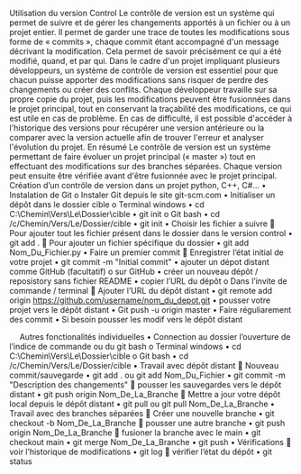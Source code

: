 Utilisation du version Control
Le contrôle de version est un système qui permet de suivre et de gérer les changements apportés à un fichier ou à un projet entier. Il permet de garder une trace de toutes les modifications sous forme de « commits », chaque commit étant accompagné d'un message décrivant la modification. Cela permet de savoir précisément ce qui a été modifié, quand, et par qui.
Dans le cadre d'un projet impliquant plusieurs développeurs, un système de contrôle de version est essentiel pour que chacun puisse apporter des modifications sans risquer de perdre des changements ou créer des conflits. Chaque développeur travaille sur sa propre copie du projet, puis les modifications peuvent être fusionnées dans le projet principal, tout en conservant la traçabilité des modifications, ce qui est utile en cas de problème.
En cas de difficulté, il est possible d'accéder à l'historique des versions pour récupérer une version antérieure ou la comparer avec la version actuelle afin de trouver l'erreur et analyser l'évolution du projet.
En résumé
Le contrôle de version est un système permettant de faire évoluer un projet principal (« master ») tout en effectuant des modifications sur des branches séparées. Chaque version peut ensuite être vérifiée avant d'être fusionnée avec le projet principal.
 
Création d’un contrôle de version dans un projet python, C++, C#...
•	Instalation de Git
  o	Instaler Git depuis le site git-scm.com
•	Initialiser un dépôt dans le dossier cible
  o	Terminal windows 
      •	cd C:\Chemin\Vers\Le\Dossier\cible
      •	git init
  o	Git bash
      •	cd /c/Chemin/Vers/Le/Dossier/cible
      •	git init
•	Choisir les fichier a suivre
    	Pour ajouter tout les fichier présent dans le dossier dans le version control
      •	git add .
    	Pour ajouter un fichier spécifique du dossier
      •	git add Nom_Du_Fichier.py
•	Faire un premier commit
    	Enregistrer l’état initial de votre projet
      •	git commit -m "Initial commit"
•	ajouter un dépot distant comme GitHub (facultatif)
  o	sur GitHub
      •	créer un nouveau dépôt / reposistory sans fichier README
      •	copier l’URL du dépôt
  o	Dans l’invite de commande / terminal
    	Ajouter l’URL du dépôt distant
      •	git remote add origin https://github.com/username/nom_du_depot.git
      •	pousser votre projet vers le dépôt distant
      •	Git push -u origin master
•	Faire réguliarement des commit
•	Si besoin pousser les modif vers le dépôt distant

 
Autres fonctionalités individuelles
•	Connection au dossier l’ouverture de l’indice de commande ou du git bash
  o	Terminal windows 
      •	cd C:\Chemin\Vers\Le\Dossier\cible
  o	Git bash
      •	cd /c/Chemin/Vers/Le/Dossier/cible
•	Travail avec dépôt distant
    	Nouveau commit/sauvegarde
      •	git add . ou git add Nom_Du_Fichier
      •	git commit -m "Description des changements"
    	pousser les sauvegardes vers le dépôt distant
      •	git push origin Nom_De_La_Branche
    	Mettre a jour votre dépôt local depuis le dépôt distant
      •	git pull ou git pull Nom_De_La_Branche
•	Travail avec des branches séparées
    	Créer une nouvelle branche 
      •	git checkout -b Nom_De_La_Branche
    	pousser une autre branche
      •	git push origin Nom_De_La_Branche
    	fusioner la branche avec le main
      •	git checkout main
      •	git merge Nom_De_La_Branche
      •	git push
•	Vérifications
    	voir l’historique de modifications
      •	git log
    	vérifier l’état du dépôt 
      •	git status
